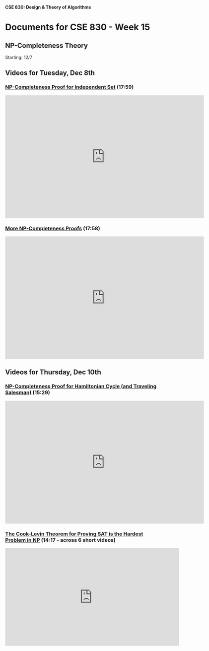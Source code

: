 **CSE 830: Design & Theory of Algorithms**

# Documents for CSE 830 - Week 15
## NP-Completeness Theory

Starting: 12/7

## Videos for Tuesday, Dec 8th

### [NP-Completeness Proof for Independent Set](https://mediaspace.msu.edu/media/Lecture+15.1+-+Independent+Set+NPC+Proof/1_1ufsvps4) (17:59)
<iframe id="kaltura_player" src="https://cdnapisec.kaltura.com/p/811482/sp/81148200/embedIframeJs/uiconf_id/27551951/partner_id/811482?iframeembed=true&playerId=kaltura_player&entry_id=1_1ufsvps4&flashvars[streamerType]=auto&amp;flashvars[localizationCode]=en&amp;flashvars[leadWithHTML5]=true&amp;flashvars[sideBarContainer.plugin]=true&amp;flashvars[sideBarContainer.position]=left&amp;flashvars[sideBarContainer.clickToClose]=true&amp;flashvars[chapters.plugin]=true&amp;flashvars[chapters.layout]=vertical&amp;flashvars[chapters.thumbnailRotator]=false&amp;flashvars[streamSelector.plugin]=true&amp;flashvars[EmbedPlayer.SpinnerTarget]=videoHolder&amp;flashvars[dualScreen.plugin]=true&amp;flashvars[hotspots.plugin]=1&amp;flashvars[Kaltura.addCrossoriginToIframe]=true&amp;&wid=1_gl2w3hqq" width="640" height="396" allowfullscreen webkitallowfullscreen mozAllowFullScreen allow="autoplay *; fullscreen *; encrypted-media *" sandbox="allow-forms allow-same-origin allow-scripts allow-top-navigation allow-pointer-lock allow-popups allow-modals allow-orientation-lock allow-popups-to-escape-sandbox allow-presentation allow-top-navigation-by-user-activation" frameborder="0" title="Kaltura Player"></iframe>

### [More NP-Completeness Proofs](https://mediaspace.msu.edu/media/Lecture+15.2+-+More+NPC+Proofs.mp4/1_xbojvxw5) (17:58)
<iframe id="kaltura_player" src="https://cdnapisec.kaltura.com/p/811482/sp/81148200/embedIframeJs/uiconf_id/27551951/partner_id/811482?iframeembed=true&playerId=kaltura_player&entry_id=1_xbojvxw5&flashvars[streamerType]=auto&amp;flashvars[localizationCode]=en&amp;flashvars[leadWithHTML5]=true&amp;flashvars[sideBarContainer.plugin]=true&amp;flashvars[sideBarContainer.position]=left&amp;flashvars[sideBarContainer.clickToClose]=true&amp;flashvars[chapters.plugin]=true&amp;flashvars[chapters.layout]=vertical&amp;flashvars[chapters.thumbnailRotator]=false&amp;flashvars[streamSelector.plugin]=true&amp;flashvars[EmbedPlayer.SpinnerTarget]=videoHolder&amp;flashvars[dualScreen.plugin]=true&amp;flashvars[hotspots.plugin]=1&amp;flashvars[Kaltura.addCrossoriginToIframe]=true&amp;&wid=1_nsle2lg6" width="640" height="396" allowfullscreen webkitallowfullscreen mozAllowFullScreen allow="autoplay *; fullscreen *; encrypted-media *" sandbox="allow-forms allow-same-origin allow-scripts allow-top-navigation allow-pointer-lock allow-popups allow-modals allow-orientation-lock allow-popups-to-escape-sandbox allow-presentation allow-top-navigation-by-user-activation" frameborder="0" title="Kaltura Player"></iframe>

## Videos for Thursday, Dec 10th

### [NP-Completeness Proof for Hamiltonian Cycle (and Traveling Salesman)](https://mediaspace.msu.edu/media/Lecture+15.3+-+Hamiltonian+Cycle+NPC+Proof/1_3fpm431y) (15:29)
<iframe id="kaltura_player" src="https://cdnapisec.kaltura.com/p/811482/sp/81148200/embedIframeJs/uiconf_id/27551951/partner_id/811482?iframeembed=true&playerId=kaltura_player&entry_id=1_3fpm431y&flashvars[streamerType]=auto&amp;flashvars[localizationCode]=en&amp;flashvars[leadWithHTML5]=true&amp;flashvars[sideBarContainer.plugin]=true&amp;flashvars[sideBarContainer.position]=left&amp;flashvars[sideBarContainer.clickToClose]=true&amp;flashvars[chapters.plugin]=true&amp;flashvars[chapters.layout]=vertical&amp;flashvars[chapters.thumbnailRotator]=false&amp;flashvars[streamSelector.plugin]=true&amp;flashvars[EmbedPlayer.SpinnerTarget]=videoHolder&amp;flashvars[dualScreen.plugin]=true&amp;flashvars[hotspots.plugin]=1&amp;flashvars[Kaltura.addCrossoriginToIframe]=true&amp;&wid=1_dkpr1m2s" width="640" height="396" allowfullscreen webkitallowfullscreen mozAllowFullScreen allow="autoplay *; fullscreen *; encrypted-media *" sandbox="allow-forms allow-same-origin allow-scripts allow-top-navigation allow-pointer-lock allow-popups allow-modals allow-orientation-lock allow-popups-to-escape-sandbox allow-presentation allow-top-navigation-by-user-activation" frameborder="0" title="Kaltura Player"></iframe>

### [The Cook-Levin Theorem for Proving SAT is the Hardest Problem in NP](https://www.youtube.com/watch?v=dKS4iDWQVnI&list=PLS4py2LeEJNDzezHTc0G3EsttsoKWQhGz) (14:17 - across 6 short videos)
<iframe width="560" height="315" src="https://www.youtube.com/embed/mIfhKFm1p-M" frameborder="0" allow="accelerometer; autoplay; clipboard-write; encrypted-media; gyroscope; picture-in-picture" allowfullscreen></iframe>
